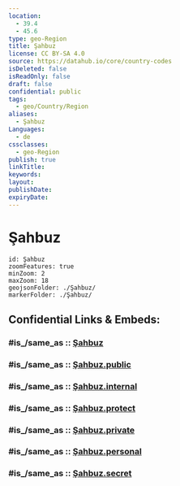 ```yaml
---
location:
  - 39.4
  - 45.6
type: geo-Region
title: Şahbuz
license: CC BY-SA 4.0
source: https://datahub.io/core/country-codes
isDeleted: false
isReadOnly: false
draft: false
confidential: public
tags:
  - geo/Country/Region
aliases:
  - Şahbuz
Languages:
  - de
cssclasses:
  - geo-Region
publish: true
linkTitle:
keywords:
layout:
publishDate:
expiryDate:
---
```


# Şahbuz

```leaflet
id: Şahbuz
zoomFeatures: true 
minZoom: 2 
maxZoom: 18
geojsonFolder: ./Şahbuz/
markerFolder: ./Şahbuz/
```


## Confidential Links & Embeds: 

### #is_/same_as :: [Şahbuz](/_Standards/Earth/Continent/Asia/Asia~North~West/Azerbaijan/Regions~Azerbaijan/Nakhchivan/counties~Nakhchivan/Şahbuz.md) 

### #is_/same_as :: [Şahbuz.public](/_public/Earth/Continent/Asia/Asia~North~West/Azerbaijan/Regions~Azerbaijan/Nakhchivan/counties~Nakhchivan/Şahbuz.public.md) 

### #is_/same_as :: [Şahbuz.internal](/_internal/Earth/Continent/Asia/Asia~North~West/Azerbaijan/Regions~Azerbaijan/Nakhchivan/counties~Nakhchivan/Şahbuz.internal.md) 

### #is_/same_as :: [Şahbuz.protect](/_protect/Earth/Continent/Asia/Asia~North~West/Azerbaijan/Regions~Azerbaijan/Nakhchivan/counties~Nakhchivan/Şahbuz.protect.md) 

### #is_/same_as :: [Şahbuz.private](/_private/Earth/Continent/Asia/Asia~North~West/Azerbaijan/Regions~Azerbaijan/Nakhchivan/counties~Nakhchivan/Şahbuz.private.md) 

### #is_/same_as :: [Şahbuz.personal](/_personal/Earth/Continent/Asia/Asia~North~West/Azerbaijan/Regions~Azerbaijan/Nakhchivan/counties~Nakhchivan/Şahbuz.personal.md) 

### #is_/same_as :: [Şahbuz.secret](/_secret/Earth/Continent/Asia/Asia~North~West/Azerbaijan/Regions~Azerbaijan/Nakhchivan/counties~Nakhchivan/Şahbuz.secret.md)

